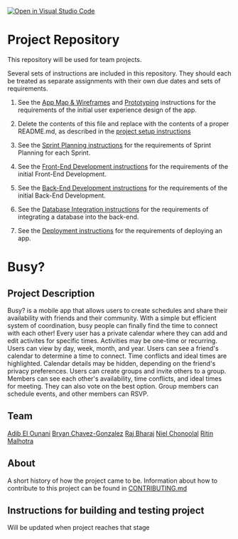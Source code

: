 [![Open in Visual Studio Code](https://classroom.github.com/assets/open-in-vscode-c66648af7eb3fe8bc4f294546bfd86ef473780cde1dea487d3c4ff354943c9ae.svg)](https://classroom.github.com/online_ide?assignment_repo_id=8737523&assignment_repo_type=AssignmentRepo)
# Project Repository

This repository will be used for team projects.

Several sets of instructions are included in this repository. They should each be treated as separate assignments with their own due dates and sets of requirements.

1. See the [App Map & Wireframes](instructions-0a-app-map-wireframes.md) and [Prototyping](./instructions-0b-prototyping.md) instructions for the requirements of the initial user experience design of the app.

1. Delete the contents of this file and replace with the contents of a proper README.md, as described in the [project setup instructions](./instructions-0c-project-setup.md)

1. See the [Sprint Planning instructions](instructions-0d-sprint-planning.md) for the requirements of Sprint Planning for each Sprint.

1. See the [Front-End Development instructions](./instructions-1-front-end.md) for the requirements of the initial Front-End Development.

1. See the [Back-End Development instructions](./instructions-2-back-end.md) for the requirements of the initial Back-End Development.

1. See the [Database Integration instructions](./instructions-3-database.md) for the requirements of integrating a database into the back-end.

1. See the [Deployment instructions](./instructions-4-deployment.md) for the requirements of deploying an app.

# Busy?

## Project Description
Busy? is a mobile app that allows users to create schedules and share their availability with friends and their community. With a simple but efficient system of coordination, busy people can finally find the time to connect with each other!
Every user has a private calendar where they can add and edit activites for specific times. Activities may be one-time or recurring. Users can view by day, week, month, and year.
Users can see a friend's calendar to determine a time to connect. Time conflicts and ideal times are highlighted. Calendar details may be hidden, depending on the friend's privacy preferences.
Users can create groups and invite others to a group. Members can see each other's availability, time conflicts, and ideal times for meeting. They can also vote on the best option. Group members can schedule events, and other members can RSVP.

## Team
[Adib El Ounani](https://github.com/wananiadib)
[Bryan Chavez-Gonzalez](https://github.com/bcg325)
[Raj Bharaj](https://github.com/rajanbharaj)
[Niel Chonoolal](https://github.com/nielnyu)
[Ritin Malhotra](https://github.com/ritindev)

## About
A short history of how the project came to be.
Information about how to contribute to this project can be found in [CONTRIBUTING.md](./CONTRIBUTING.md)

## Instructions for building and testing project
Will be updated when project reaches that stage


